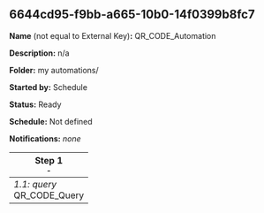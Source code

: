 ## 6644cd95-f9bb-a665-10b0-14f0399b8fc7

**Name** (not equal to External Key)**:** QR_CODE_Automation

**Description:** n/a

**Folder:** my automations/

**Started by:** Schedule

**Status:** Ready

**Schedule:** Not defined

**Notifications:** _none_


| Step 1<br>_<small>-</small>_ |
| --- |
| _1.1: query_<br>QR_CODE_Query |
